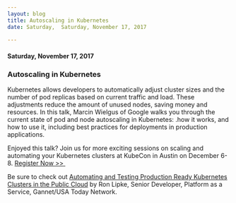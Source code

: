 ```yaml
---
layout: blog
title: Autoscaling in Kubernetes
date: Saturday,  Saturday, November 17, 2017 
 
---
```

#### Saturday, November 17, 2017 
### Autoscaling in Kubernetes 
  
  
Kubernetes allows developers to automatically adjust cluster sizes and the number of pod replicas based on current traffic and load. These adjustments reduce the amount of unused nodes, saving money and resources. In this talk, Marcin Wielgus of Google walks you through the current state of pod and node autoscaling in Kubernetes: .how it works, and how to use it, including best practices for deployments in production applications.  
  
Enjoyed this talk? Join us for more exciting sessions on scaling and automating your Kubernetes clusters at KubeCon in Austin on December 6-8. [Register Now \>\>&nbsp;](https://www.eventbrite.com/e/kubecon-cloudnativecon-north-america-registration-37824050754?_ga=2.9666039.317115486.1510003873-1623727562.1496428006)  
  
Be sure to check out [Automating and Testing Production Ready Kubernetes Clusters in the Public Cloud](http://sched.co/CU64) by Ron Lipke, Senior Developer, Platform as a Service, Gannet/USA Today Network.
